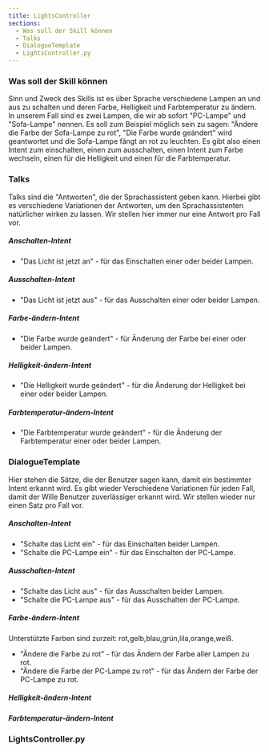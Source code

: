 ```yaml
---
title: LightsController
sections:
  - Was soll der Skill können
  - Talks
  - DialogueTemplate
  - LightsController.py
---
```



### Was soll der Skill können

Sinn und Zweck des Skills ist es über Sprache verschiedene Lampen an und aus zu schalten und deren Farbe, Helligkeit und Farbtemperatur zu ändern. In unserem Fall sind es zwei Lampen, die wir 
ab sofort "PC-Lampe" und "Sofa-Lampe" nennen. Es soll zum Beispiel möglich sein zu sagen: "Ändere die Farbe der Sofa-Lampe zu rot", "Die Farbe wurde geändert" wird geantwortet und die 
Sofa-Lampe fängt an rot zu leuchten. Es gibt also einen Intent zum einschalten, einen zum ausschalten, einen Intent zum Farbe wechseln, einen für die Helligkeit und einen für die Farbtemperatur.

### Talks

Talks sind die "Antworten", die der Sprachassistent geben kann. Hierbei gibt es verschiedene Variationen der Antworten, um den Sprachassistenten natürlicher wirken zu lassen. Wir stellen hier
immer nur eine Antwort pro Fall vor.

##### Anschalten-Intent

- "Das Licht ist jetzt an" - für das Einschalten einer oder beider Lampen.

##### Ausschalten-Intent

- "Das Licht ist jetzt aus" - für das Ausschalten einer oder beider Lampen.

##### Farbe-ändern-Intent

- "Die Farbe wurde geändert" - für Änderung der Farbe bei einer oder beider Lampen.

##### Helligkeit-ändern-Intent

- "Die Helligkeit wurde geändert" - für die Änderung der Helligkeit bei einer oder beider Lampen.

##### Farbtemperatur-ändern-Intent

- "Die Farbtemperatur wurde geändert" - für die Änderung der Farbtemperatur einer oder beider Lampen.

### DialogueTemplate

Hier stehen die Sätze, die der Benutzer sagen kann, damit ein bestimmter Intent erkannt wird. Es gibt wieder Verschiedene Variationen für jeden Fall, damit der Wille Benutzer zuverlässiger 
erkannt wird. Wir stellen wieder nur einen Satz pro Fall vor.

##### Anschalten-Intent

- "Schalte das Licht ein" - für das Einschalten beider Lampen.
- "Schalte die PC-Lampe ein" - für das Einschalten der PC-Lampe.

##### Ausschalten-Intent

- "Schalte das Licht aus" - für das Ausschalten beider Lampen.
- "Schalte die PC-Lampe aus" - für das Ausschalten der PC-Lampe.

##### Farbe-ändern-Intent

Unterstützte Farben sind zurzeit: rot,gelb,blau,grün,lila,orange,weiß.
- "Ändere die Farbe zu rot" - für das Ändern der Farbe aller Lampen zu rot.
- "Ändere die Farbe der PC-Lampe zu rot" - für das Ändern der Farbe der PC-Lampe zu rot.

##### Helligkeit-ändern-Intent



##### Farbtemperatur-ändern-Intent




### LightsController.py








